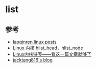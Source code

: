 
# list

## 参考

- [laoqinren linux posts](https://linux.laoqinren.net/posts/)
- [Linux 内核 hlist_head，hlist_node](https://blog.csdn.net/Rong_Toa/article/details/104538570)
- [Linux内核链表——看这一篇文章就够了](https://zhuanlan.zhihu.com/p/546794612)
- [jacktang816's blog](https://jacktang816.github.io/)